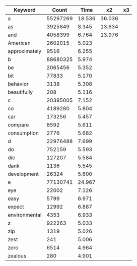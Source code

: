 | Keyword     | Count      | Time   | x2     | x3     |
|-------------|------------|--------|--------|--------|
|a            |55297269    |18.536  |36.036  |        |
|as           |3925849     |8.345   |13.634  |        |
|and          |4058399     |6.764   |13.976  |        |
|American     |2602015     |5.023   |        |        |
|approximately|9516        |6.255   |        |        |
|b            |88680325    |5.974   |        |        |
|be           |2065456     |5.352   |        |        |
|bit          |77833       |5.170   |        |        |
|behavior     |3138        |5.308   |        |        |
|beautifully  |208         |5.116   |        |        |
|c            |20385005    |7.152   |        |        |
|co           |4189280     |5.804   |        |        |
|car          |173256      |5.457   |        |        |
|compare      |8592        |5.611   |        |        |
|consumption  |2776        |5.682   |        |        |
|d            |22976488    |7.699   |        |        |
|do           |752159      |5.593   |        |        |
|die          |127207      |5.584   |        |        |
|dank         |1136        |5.545   |        |        |
|development  |26324       |5.600   |        |        |
|e            |77130741    |24.967  |        |        |
|eye          |22002       |7.126   |        |        |
|easy         |5799        |6.971   |        |        |
|expect       |12992       |6.887   |        |        |
|environmental|4353        |6.933   |        |        |
|z            |922263      |5.033   |        |        |
|zip          |1319        |5.026   |        |        |
|zest         |241         |5.006   |        |        |
|zero         |6514        |4.964   |        |        |
|zealous      |280         |4.901   |        |        |
